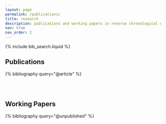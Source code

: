 ```yaml
---
layout: page
permalink: /publications/
title: research
description: publications and working papers in reverse chronological order.
nav: true
nav_order: 2
---
```


<!-- _pages/publications.md -->

<!-- Bibsearch Feature -->

{% include bib_search.liquid %}

<h2>Publications</h2>
<div class="publications">
  {% bibliography query="@article" %}
</div>

<br><br>

<h2>Working Papers</h2>
<div class="working_papers">
  {% bibliography query="@unpublished" %}
</div>


